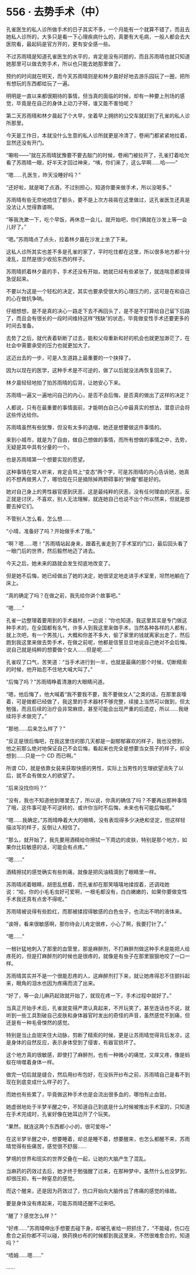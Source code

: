 # 556 · 去势手术（中）

孔雀医生的私人诊所做手术的日子其实不多，一个月能有一个就算不错了，而且去她私人诊所的，大多只是看一下心理疾病什么的，真要有大毛病，一般人都会去大医院看，最起码是官方开的，更有安全感一些。

不过苏雨晴是知道孔雀医生的水平的，肯定是没有问题的，而且苏雨晴也就只知道她那里可以做去势手术，所以也只能去她那里做了。

预约的时间就在明天，而今天苏雨晴则是和林夕晨好好地去游乐园玩了一圈，把所有想玩的东西都给玩了一遍。

明明是一直以来都很期待的事情，但当真的面临的时候，却有一种要上刑场的感觉，毕竟是在自己的身体上动刀子呀，谁又能不害怕呢？

第二天苏雨晴和林夕晨起了个大早，坐着早上拥挤的公交车就赶到了孔雀的私人诊所那里。

今天是工作日，本就没什么生意的私人诊所就更是冷清了，卷闸门都紧紧地拉着，显然还没有开门。

“唰啦——”就在苏雨晴犹豫要不要去敲门的时候，卷闸门被拉开了，孔雀打着哈欠看了苏雨晴一眼，好半天才回过神来，“咦，你们来了，这么早啊……哈——”

“嗯……孔医生，昨天没睡好吗？”

“还好啦，就是喝了点酒，不过别担心，知道你要来做手术，所以没喝多。”

苏雨晴有些无奈地捂住了额头，要不是上次方莜莜在这里做过，这孔雀医生还真是没法让人觉得靠谱啊。

“等我洗漱一下，吃个早饭，再休息一会儿，就开始吧，你们俩就在沙发上等一会儿好了。”

“嗯。”苏雨晴点了点头，拉着林夕晨在沙发上坐了下来。

这私人诊所其实也差不多是孔雀的家了，平时吃住都在这里，所以很多地方都十分凌乱，显然是很少收拾东西的样子。

苏雨晴抓着林夕晨的手，手术还没有开始，她就已经有些紧张了，就连喘息都变得急促起来。

不要以为这是一个轻松的决定，其实也要承受很大的心理压力的，这可是在和自己的心在做抗争呐。

仔细想想，是不是真的决心一路走下去不再回头了，是不是不打算给自己留下后路了，而且会有很长的一段时间维持这样“残缺”的状态，毕竟做变性手术还要更多的时间去准备。

去势了之后，就代表着斩断了过去，能和父母重新和好的机会也就更加渺茫了，在社会中需要承受的压力也就更加大了。

这迈出去的一步，可是人生道路上最重要的一个抉择了。

因为以现在的医学，这种手术是不可逆的，做了以后就没法再恢复回来了。

林夕晨轻轻地拍了拍苏雨晴的后背，让她安心下来。

苏雨晴一遍又一遍地问自己的内心，是否不会后悔，是否真的做出了这样的决定？

人都说，只有在最重要的事情面前，才能明白自己心中最真实的想法，潜意识会将这些传达给你。

苏雨晴虽然有些犹豫，但没有太多的退缩，她还是想要做这件事情的。

来到小城市，就是为了自由，做自己想做的事情，而所有想做的事情之中，去势，无疑是其中具有分量的一个。

也是苏雨晴第一个想要实现的愿望。

这种事情在常人听来，肯定会骂上“变态”两个字，可是苏雨晴的内心告诉她，她真的不想再做男人了，哪怕现在只是摘除掉两颗碍事的“肿瘤”都是好的。

她对自己身上的男性器官感到厌恶，这是最纯粹的厌恶，没有任何理由的厌恶，反正就是讨厌，不喜欢，别人无法理解，就连她自己也说不出个所以然来，但就是想要去掉它们。

不管别人怎么看，怎么想……

“小晴，准备好了吗？开始做手术了哦。”

“啊？嗯……嗯！”苏雨晴站起身来，跟着孔雀走到了手术室的门口，最后回头看了一眼门后的世界，然后毅然地迈了进去。

今天之后，她未来的路就会发生彻底地改变了。

但是她不后悔，她已经做出了她的决定，她很坚定地走进手术室里，坦然地躺在了床上。

“真的确定了吗？在做之前，我先给你讲个故事吧。”

“嗯……”

孔雀一边整理着要用到的手术器材，一边说：“你也知道，我这里其实是专门做这种手术的，在全国都有名气，许多人到我这里来做手术，当然各种各样的人都有，就上次吧，有一个男孩儿，大概和你差不多大，偷了家里的钱就离家出走了，然后跑到我这里来做去势手术，在做之前呢，他都是信誓旦旦地说自己绝对不会后悔，说自己就是纯粹的想要做个女人……但是呢……”

孔雀叹了口气，苦笑道：“当手术进行到一半，也就是最痛的那个时候，切断精索的时候，他开始忍不住地大喊大叫了。”

“后悔了吗？”苏雨晴睁着清澈的大眼睛问道。

“嗯，他后悔了，他大喊着“我不要我不要，我不要做女人”之类的话，在那里哀嚎着，可是做都已经做了，我这里的手术器材不够完整，续接上当然可以做到，但太勉强，而且后续的治疗会非常麻烦，甚至可能会出现严重的后遗症，所以……我继续将手术做完了。”

“那他……后来怎么样了？”

“反正是很后悔吧，在我这里住的那几天都是一副郁郁寡欢的样子，我也没想到，他之前那么绝对地保证自己不会后悔，看起来也完全是想要当女孩子的样子，却没想到……只是一个 CD 而已啊。”

所谓 CD，就是依靠女装来获取快感的男性，实际上当男性的生理欲望消失了以后，就不会有做女人的欲望了。

“后来没找你吗？”

“没有，我也不知道他到哪里去了，所以说，你真的确信了吗？不要再出那种事情了哦，这件事可是不可逆转的，或许你当时不后悔，未来也有可能后悔呢。”

“嗯……我确定。”苏雨晴睁着大大的眼睛，没有表现得多少决绝和坚定，但这样轻描淡写的样子，反倒让人相信了。

“那么，就开始了，我先要用酒精给你擦拭一下周边的皮肤，特别是那个地方，如果你比较敏感的话，可能会有点疼。”

“嗯……”

酒精擦拭的感觉确实有些刺痛，就像是把风油精滴到了眼睛里一样。

苏雨晴闭着眼睛，胡思乱想着，而孔雀却在那笑嘻嘻地揉捏着，还调戏她说：“哈，你的小毛毛虫好可爱啊，一根毛都没有，白白嫩嫩的，如果你要做变性手术我还真有点舍不得呢。”

苏雨晴被说得有些脸红，而那被揉捏得敏感的白色虫子，也流出不明的液体来。

“诶呀，看来很敏感啊，那你待会儿肯定很疼，小心了啊，我要打针了。”

“嗯……”

一根针猛地刺入了那里的血管里，那是麻醉剂，不打麻醉剂做这种手术是能把人给疼死的，但是打麻醉剂的时候也是很疼的，就像是有虫子在那里狠狠地咬了一口一样。

苏雨晴其实并不是一个很能忍疼的人，这麻醉剂打下来，就让她疼得忍不住颤抖起来，眼角的泪水也因为疼痛而流了出来。

“好了，等一会儿麻药起效就开始了，就现在疼一下，手术过程中就好了。”

当真正开始手术后，孔雀就变得严肃认真起来，不开玩笑了，甚至连话也不说，就听到一些工具割破自己皮肤和身体器官时发出的奇怪的声音，虽然感觉不到痛，但还是有一种毛骨悚然的感觉。

特别是当止血钳夹住大动脉，剪断了精索的时候，更是让苏雨晴觉得背后发凉，这是身体的自然反应，表示身体受到了侵害，有器官损坏了。

这个地方真的很敏感，即使打了麻醉剂，也有一种微小的痛觉，又痒又疼，像是蚂蚁在啃噬着身体一样。

做完一切后就是缝合，然后用纱布包好，在没拆开纱布之前，苏雨晴自己是看不到现在到底变成什么样子的了。

而她也有些累了，毕竟做这种手术也是会流出很多血的，哪怕有止血钳。

她虚弱地处于半梦半醒之中，不知道自己到底是什么时候被推出手术室的，只知道在手术完成时，孔雀好像在她耳边开了个玩笑。

“果然，就连这两个东西都小小的，很可爱呀~”

在这半梦半醒之中，想要睡着，却总是睡不着，想要醒来，也怎么都醒不来，苏雨晴觉得有些痛苦，感觉很不舒服……

梦境的世界和现实的世界交叠在一起，让她的大脑产生了混乱。

当麻药的药效过去后，她才终于勉强醒了过来，在那种梦中，虽然什么也没梦到，却很压抑，有一种窒息的感觉。

而这个醒来，还是因为药效过了，伤口开始向大脑传出了疼痛的感觉的缘故。

要是身体没有疼起来，可能苏雨晴还醒不过来吧。

“醒了？感觉怎么样？”

“好疼……”苏雨晴伸出手想要去碰下身，却被孔雀给一把抓住了，“不能碰，伤口在愈合之前你都不可以碰，换药换纱布的时候都到我这里来，不然很难愈合的，知道吗？”

“唔姆……嗯……”

……
